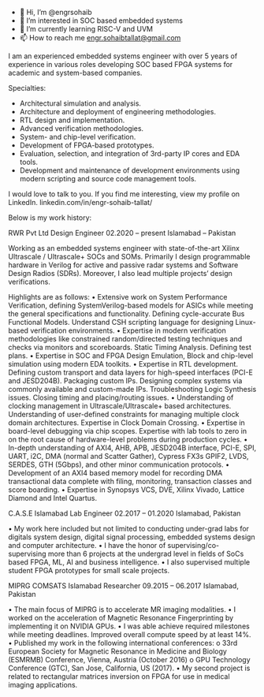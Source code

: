 - 👋 Hi, I’m @engrsohaib
- 👀 I’m interested in SOC based embedded systems
- 🌱 I’m currently learning RISC-V and UVM
- 📫 How to reach me engr.sohaibtallat@gmail.com

I am an experienced embedded systems engineer with over 5 years of experience in various roles developing SOC based FPGA systems for academic and system-based companies.

Specialties:

-   Architectural simulation and analysis.
- 	Architecture and deployment of engineering methodologies.
- 	RTL design and implementation.
- 	Advanced verification methodologies.
- 	System- and chip-level verification.
- 	Development of FPGA-based prototypes.
- 	Evaluation, selection, and integration of 3rd-party IP cores and EDA tools.
- 	Development and maintenance of development environments using modern scripting and source code management tools.


I would love to talk to you. If you find me interesting, view my profile on LinkedIn.
linkedin.com/in/engr-sohaib-tallat/

Below is my work history:

RWR Pvt Ltd	Design Engineer 
02.2020 – present	Islamabad – Pakistan

Working as an embedded systems engineer with state-of-the-art Xilinx Ultrascale / Ultrascale+ SOCs and SOMs. Primarily I design programmable hardware in Verilog for active and passive radar systems and Software Design Radios (SDRs). Moreover, I also lead multiple projects’ design verifications.

Highlights are as follows:
•	Extensive work on System Performance Verification, defining SystemVerilog-based models for ASICs while meeting the general specifications and functionality. Defining cycle-accurate Bus Functional Models. Understand CSH scripting language for designing Linux-based verification environments.
•	Expertise in modern verification methodologies like constrained random/directed testing techniques and checks via monitors and scoreboards. Static Timing Analysis. Defining test plans.
•	Expertise in SOC and FPGA Design Emulation, Block and chip-level simulation using modern EDA toolkits.
•	Expertise in RTL development. Defining custom transport and data layers for high-speed interfaces (PCI-E and JESD204B). Packaging custom IPs. Designing complex systems via commonly available and custom-made IPs. Troubleshooting Logic Synthesis issues. Closing timing and placing/routing issues.
•	Understanding of clocking management in Ultrascale/Ultrascale+ based architectures. Understanding of user-defined constraints for managing multiple clock domain architectures. Expertise in Clock Domain Crossing.
•	Expertise in board-level debugging via chip scopes. Expertise with lab tools to zero in on the root cause of hardware-level problems during production cycles.
•	In-depth understanding of AXI4, AHB, APB, JESD204B interface, PCI-E, SPI, UART, i2C, DMA (normal and Scatter Gather), Cypress FX3s GPIF2, LVDS, SERDES, GTH (5Gbps), and other minor communication protocols.
•	Development of an AXI4 based memory model for recording DMA transactional data complete with filing, monitoring, transaction classes and score boarding.
•	Expertise in Synopsys VCS, DVE, Xilinx Vivado, Lattice Diamond and Intel Quartus.

C.A.S.E Islamabad	Lab Engineer 
02.2017 – 01.2020	Islamabad, Pakistan

•	My work here included but not limited to conducting under-grad labs for digitals system design, digital signal processing, embedded systems design and computer architecture.
•	I have the honor of supervising/co-supervising more than 6 projects at the undergrad level in fields of SoCs based FPGA, ML, AI and business intelligence. 
•	I also supervised multiple student FPGA prototypes for small scale projects.

MIPRG COMSATS Islamabad	Researcher 
09.2015 – 06.2017	Islamabad, Pakistan

•	The main focus of MIPRG is to accelerate MR imaging modalities.
•	I worked on the acceleration of Magnetic Resonance Fingerprinting by implementing it on NVIDIA GPUs.
•	I was able achieve required milestones while meeting deadlines. Improved overall compute speed by at least 14%.
•	Published my work in the following international conferences:
o	33rd European Society for Magnetic Resonance in Medicine and Biology (ESMRMB) Conference, Vienna, Austria (October 2016) 
o	GPU Technology Conference (GTC), San Jose, California, US (2017).
•	My second project is related to rectangular matrices inversion on FPGA for use in medical imaging applications.





<!---
engrsohaib/engrsohaib is a ✨ special ✨ repository because its `README.md` (this file) appears on your GitHub profile.
You can click the Preview link to take a look at your changes.
--->
